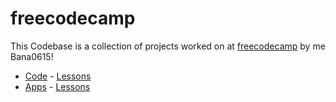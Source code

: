 # freecodecamp

This Codebase is a collection of projects worked on at [freecodecamp](https://www.freecodecamp.org/) by me Bana0615!

- [Code](/learn-golang-handbook) - [Lessons](https://www.freecodecamp.org/news/learn-golang-handbook)
- [Apps](/responsive-web-design/) - [Lessons](https://www.freecodecamp.org/learn/2022/responsive-web-design/)
